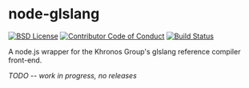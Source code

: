 # node-glslang

[![BSD License][license-image]][license-url]
[![Contributor Code of Conduct][contributing-image]][contributing-url]
[![Build Status][travis-image]][travis-url]

A node.js wrapper for the Khronos Group's glslang reference compiler front-end.

_TODO -- work in progress, no releases_


[license-image]: https://img.shields.io/badge/license-BSD-blue.svg
[license-url]: LICENSE.md

[contributing-image]: https://img.shields.io/badge/contributing-CoC-blue.svg
[contributing-url]: CONTRIBUTING.md

[travis-image]: https://travis-ci.org/Bit-mancer/node-glslang.svg?branch=master
[travis-url]: https://travis-ci.org/Bit-mancer/node-glslang
